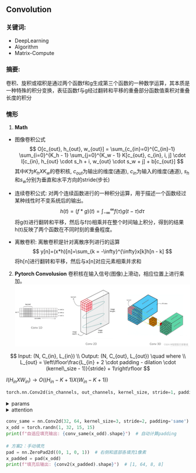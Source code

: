 ## Convolution 

### **关键词:** 
- DeepLearning
- Algorithm
- Matrix-Compute

### **摘要:** 
卷积、旋积或褶积是通过两个函数f和g生成第三个函数的一种数学运算，其本质是一种特殊的积分变换，表征函数f与g经过翻转和平移的重叠部分函数值乘积对重叠长度的积分

### **情形**

1.  **Math** 

- 图像卷积公式
$$
O[c_{out}, h_{out}, w_{out}] = \sum_{c_{in}=0}^{C_{in}-1} \sum_{i=0}^{K_h - 1} \sum_{j=0}^{K_w - 1} K[c_{out}, c_{in}, i, j] \cdot I[c_{in}, h_{out} \cdot s_h + i, w_{out} \cdot s_w + j] + b[c_{out}]
$$
其中$K$为$K_h X K_w$的卷积核, $c_{out}$为输出的维度(通道), $c_{in}$为输入的维度(通道), $s_{h}$和$s_{w}$分别为垂直和水平方向的stride(步长)

- 连续卷积公式: 对两个连续函数进行的一种积分运算，用于描述一个函数经过某种线性时不变系统后的输出。
$$
h(t)=(f*g)(t)=\int_{-\infty}^{\infty}f(\tau)g(t - \tau)d\tau
$$
将g(t)进行翻转和平移，然后与f(t)相乘并在整个时间轴上积分，得到的结果h(t)反映了两个函数在不同时刻的重叠程度。

- 离散卷积: 离散卷积是针对离散序列进行的运算
$$
y[n]=(x*h)[n]=\sum_{k = -\infty}^{\infty}x[k]h[n - k]
$$
将h[n]进行翻转和平移，然后与x[n]对应元素相乘并求和

2. **Pytorch Convolusion**
卷积核在输入信号(图像)上滑动，相应位置上进行乘加。
![alt text](Conv.png)

$$
Input: (N, C_{in}, L_{in}) \\
Output: (N, C_{out}, L_{out}) \quad where \\
L_{out} = \left\lfloor\frac{L_{in} + 2 \cdot padding - dilation \cdot (kernel\_size - 1)}{stride} + 1\right\rfloor
$$

$I(H_{in} X W_{in}) \rightarrow O((H_{in} - K + 1) X (W_{in} - K + 1))$

```Python
torch.nn.Conv2d(in_channels, out_channels, kernel_size, stride=1, padding=0, dilation=1, groups=1, bias=True, padding_mode='zeros')
```

<details>
    <summary>params</summary>
        <ul>
	      <li><strong>kernel_size</strong>：一个整数（表示正方形卷积核），也可以是一个元组 (h, w) 分别表示卷积核的高度和宽度</li>
          <li><strong>stride</strong>: 默认值为 1。可以是一个整数，也可以是一个元组 (stride_h, stride_w) 分别表示垂直和水平方向的步长. 较大的步长会使卷积核跳过更多的像素，从而减少输出特征图的尺寸。当 stride = 2 时，输出特征图的尺寸大约会变为输入特征图尺寸的一半。</li>
          <li><strong>padding</strong>: 一个整数，表示在图像四周添加相同数量的像素；也可以是一个元组 (padding_h, padding_w) 分别表示垂直和水平方向的填充量. 常用的填充值为 0，即 padding_mode='zeros'</li>
          <li><strong>dilation</strong>: 控制卷积核中元素之间的间距。默认值为 1. 可以是一个整数，也可以是一个元组 (dilation_h, dilation_w) 分别表示垂直和水平方向的膨胀率. 捕捉全局特征, 较大的 dilation 值会使卷积核的感受野增大，即卷积核可以覆盖到更大范围的输入图像</li>
        </ul>
</details>

<details>
    <summary>attention</summary>
        <ul>
            <li><strong>stride=2</strong>: 由于 H = W = 15, kernel_size=3, padding=1, stride=2, 输出尺寸 = (15 + 2*1 - 3) / 2 + 1 = 8.5 → 取整后为8(丢失0.5像素的信息) 因此需要对图片填充 padding = (stride * (H_in(==W) - 1) - H_out(==W_out) + kernel_size) / 2</li>
        </ul>
</details>

```Python
conv_same = nn.Conv2d(32, 64, kernel_size=3, stride=2, padding='same')  # PyTorch 1.9+支持
x_odd = torch.randn(1, 32, 15, 15)
print(f"自适应填充输出: {conv_same(x_odd).shape}")  # 自动计算padding

# 方案2：手动填充
pad = nn.ZeroPad2d((0, 1, 0, 1))  # 右侧和底部各填充1像素
x_padded = pad(x_odd)
print(f"填充后输出: {conv2(x_padded).shape}")  # [1, 64, 8, 8]
```
